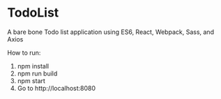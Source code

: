 # TodoList
A bare bone Todo list application using ES6, React, Webpack, Sass, and Axios

How to run:

1. npm install
2. npm run build
3. npm start
4. Go to http://localhost:8080
